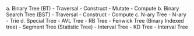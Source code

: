 a. Binary Tree (BT)
	- Traversal
	- Construct
	- Mutate
	- Compute
b. Binary Search Tree (BST)
	- Traversal
	- Construct
	- Compute
c. N-ary Tree
	- N-ary
	- Trie
d. Special Tree
	- AVL Tree
	- RB Tree
	- Fenwick Tree (Binary Indexed tree)
	- Segment Tree (Statistic Tree)
	- Interval Tree
	- KD Tree
	- Interval Tree

